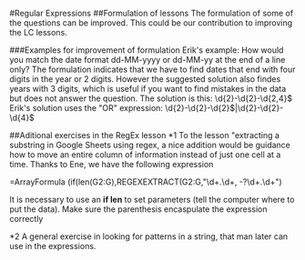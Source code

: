#Regular Expressions
##Formulation of lessons
The formulation of some of the questions can be improved. This could be our contribution to improving the LC lessons.

###Examples for improvement of formulation
Erik's example: How would you match the date format dd-MM-yyyy or dd-MM-yy at the end of a line only?
The formulation indicates that we have to find dates that end with four digits in the year or 2 digits. However the suggested
solution also findes years with 3 digits, which is useful if you want to find mistakes in the data but does not answer the question.
The solution is this: \d{2}-\d{2}-\d{2,4}$
Erik's solution uses the "OR" expression: \d{2}-\d{2}-\d{2}$|\d{2}-\d{2}-\d{4}$



##Aditional exercises in the RegEx lesson
*1 To the lesson "extracting a substring in Google Sheets using regex, a nice addition would be guidance how to move an entire 
column of information instead of just one cell at a time. Thanks to Ene, we have the following expression

=ArrayFormula (if(len(G2:G),REGEXEXTRACT(G2:G,"\d+\.\d+, -?\d+\.\d+")

It is necessary to use an **if len** to set parameters \(tell the computer where to put the data)\.
Make sure the parenthesis encaspulate the expression correctly

*2 A general exercise in looking for patterns in a string, that man later can use in the expressions.
